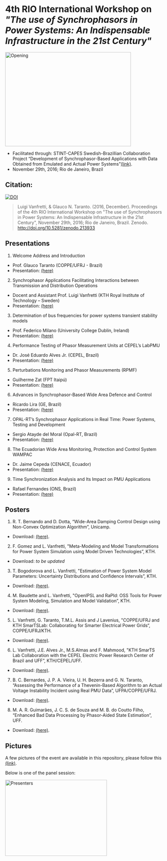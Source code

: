 # 4th RIO International Workshop on *"The use of Synchrophasors in Power Systems: An Indispensable Infrastructure in the 21st Century"*
<img src="https://github.com/SmarTS-Lab-Parapluie/2016_STINT-CAPES-SynchrophasorWorkshop/blob/master/03_Pictures/Photo%202016-11-29%2C%2008%2024%2032.jpg" alt="Opening" width="403" height="302">

- Facilitated through: STINT-CAPES Swedish-Brazillian Collaboration Project “Development of Synchrophasor-Based Applications with Data Obtained from Emulated and Actual Power Systems”[(link)](http://www.stint.se/en/241/var/newsID/357).
- November 29th, 2016; Rio de Janeiro, Brazil

## Citation:
[![DOI](https://zenodo.org/badge/DOI/10.5281/zenodo.213933.svg)](https://doi.org/10.5281/zenodo.213933)

> Luigi Vanfretti, & Glauco N. Taranto. (2016, December). Proceedings of the 4th RIO International Workshop on "The use of Synchrophasors in Power Systems: An Indispensable Infrastructure in the 21st Century", November 29th, 2016; Rio de Janeiro, Brazil. Zenodo. http://doi.org/10.5281/zenodo.213933

## Presentations
 
1. Welcome Address and Introduction
  - Prof. Glauco Taranto (COPPE/UFRJ - Brazil)
  - Presentation: [(here)](https://github.com/SmarTS-Lab-Parapluie/2016_STINT-CAPES-SynchrophasorWorkshop/blob/master/01_Presentations/01_G_Taranto_IV_Workshop_PMU_in_Rio.pdf)

2. Synchrophasor Applications Facilitating Interactions between Transmission and Distribution Operations
  - Docent and Assistant Prof. Luigi Vanfretti (KTH Royal Institute of Technology – Sweden)
  - Presentation: [(here)](https://github.com/SmarTS-Lab-Parapluie/2016_STINT-CAPES-SynchrophasorWorkshop/blob/master/01_Presentations/02_L_Vanfretti_IV_Workshop_PMU_in_Rio.pdf)
  
3. Determination of bus frequencies for power systems transient stability models
  - Prof. Federico Milano (University College Dublin, Ireland)
  - Presentation: [(here)](https://github.com/SmarTS-Lab-Parapluie/2016_STINT-CAPES-SynchrophasorWorkshop/blob/master/01_Presentations/03_F_MIlano_IV_Workshop_PMU_in_Rio.pdf)
  
4. Performance Testing of Phasor Measurement Units at CEPEL’s LabPMU
  - Dr. José Eduardo Alves Jr. (CEPEL, Brazil)
  - Presentation: [(here)](https://github.com/SmarTS-Lab-Parapluie/2016_STINT-CAPES-SynchrophasorWorkshop/blob/master/01_Presentations/04_J_Alves_IV_Workshop_PMU_in_Rio.pdf)

5. Perturbations Monitoring and Phasor Measurements (RPMF)
  - Guilherme Zat (FPT Itaipú)
  - Presentation: [(here)](https://github.com/SmarTS-Lab-Parapluie/2016_STINT-CAPES-SynchrophasorWorkshop/blob/master/01_Presentations/05_G_Zat_IV_Workshop_PMU_in_Rio.pdf)

6. Advances in Synchrophasor-Based Wide Area Defence and Control
  - Ricardo Lira (GE, Brazil)
  - Presentation: [(here)](https://github.com/SmarTS-Lab-Parapluie/2016_STINT-CAPES-SynchrophasorWorkshop/blob/master/01_Presentations/06_R_Lira_IV_Workshop_PMU_in_Rio.pdf)

7. OPAL-RT’s Synchrophasor Applications in Real Time: Power Systems, Testing and Development
  - Sergio Atayde del Moral (Opal-RT, Brazil)
  - Presentation: [(here)](https://github.com/SmarTS-Lab-Parapluie/2016_STINT-CAPES-SynchrophasorWorkshop/blob/master/01_Presentations/07_S_delMoral_IV_Workshop_PMU_in_Rio.pdf)

8. The Ecuadorian Wide Area Monitoring, Protection and Control System WAMPAC
  - Dr. Jaime Cepeda (CENACE, Ecuador)
  - Presentation: [(here)](https://github.com/SmarTS-Lab-Parapluie/2016_STINT-CAPES-SynchrophasorWorkshop/blob/master/01_Presentations/08_J_Cepeda_IV_Workshop_PMU_in_Rio.pdf)

9. Time Synchronization Analysis and Its Impact on PMU Applications
  - Rafael Fernandes (ONS, Brazil)
  - Presentation: [(here)](https://github.com/SmarTS-Lab-Parapluie/2016_STINT-CAPES-SynchrophasorWorkshop/blob/master/01_Presentations/09_R_Fernandes_IV_Workshop_PMU_in_Rio.pdf)

## Posters
   
1. R. T. Bernando and D. Dotta, “Wide-Area Damping Control Design using Non-Convex Optimization Algorithm”, Unicamp.
  - Download: [(here)](https://github.com/SmarTS-Lab-Parapluie/2016_STINT-CAPES-SynchrophasorWorkshop/blob/master/02_Posters/01_Poster_R_Bernardo_IV_PMU_in_Rio.pdf).

2. F. Gomez and L. Vanfretti, "Meta-Modeling and Model Transformations for Power System Simulation using Model Driven Technologies”, KTH.
  - Download: *to be updated*

3. T. Bogodorova and L. Vanfretti, "Estimation of Power System Model Parameters: Uncertainty Distributions and Confidence Intervals”, KTH.
  - Download: [(here)](https://github.com/SmarTS-Lab-Parapluie/2016_STINT-CAPES-SynchrophasorWorkshop/blob/master/02_Posters/03_TetianaPosterBrazil2016.pdf).
  
4. M. Baudette and L. Vanfretti, "OpenIPSL and RaPId: OSS Tools for Power System Modeling, Simulation and Model Validation”, KTH.
  - Download: [(here)](https://github.com/SmarTS-Lab-Parapluie/2016_STINT-CAPES-SynchrophasorWorkshop/blob/master/02_Posters/04_2016%20RaPId%20OpenIPSL%20poster.pdf).

5. L. Vanfretti, G. Taranto, T.M.L. Assis and J Lavenius, "COPPE/UFRJ and KTH SmarTSLab: Collaborating for Smarter Electrical Power Grids“, COPPE/UFRJ/KTH.
  - Download: [(here)](https://github.com/SmarTS-Lab-Parapluie/2016_STINT-CAPES-SynchrophasorWorkshop/blob/master/02_Posters/05_STINT_KTH-COPPE.pdf).

6. L. Vanfretti, J.E. Alves Jr., M.S.Almas and F. Mahmood, "KTH SmarTS Lab Collaboration with the CEPEL Electric Power Research Center of Brazil and UFF”, KTH/CEPEL/UFF.
  - Download: [(here)](https://github.com/SmarTS-Lab-Parapluie/2016_STINT-CAPES-SynchrophasorWorkshop/blob/master/02_Posters/06_joseeduardo_kth.pdf).

7. B. C. Bernardes, J. P. A. Vieira, U. H. Bezerra and G. N. Taranto, “Assessing the Performance of a Thevenin-Based Algorithm to an Actual Voltage Instability Incident using Real PMU Data”, UFPA/COPPE/UFRJ.
  - Download: [(here)](https://github.com/SmarTS-Lab-Parapluie/2016_STINT-CAPES-SynchrophasorWorkshop/blob/master/02_Posters/07_Poster_B_Bernardes_IV_PMU_in_Rio.pdf).

8. M. A. R. Guimarães, J. C. S. de Souza and M. B. do Coutto Filho, “Enhanced Bad Data Processing by Phasor-Aided State Estimation”, UFF.
  - Download: [(here)](https://github.com/SmarTS-Lab-Parapluie/2016_STINT-CAPES-SynchrophasorWorkshop/blob/master/02_Posters/08_Poster_M_Guimaraens_IV_PMU_in_Rio.pdf).

## Pictures
A few pictures of the event are available in this repository, please follow this [(link)](https://github.com/SmarTS-Lab-Parapluie/2016_STINT-CAPES-SynchrophasorWorkshop/tree/master/03_Pictures).

Below is one of the panel session:

<img src="https://github.com/SmarTS-Lab-Parapluie/2016_STINT-CAPES-SynchrophasorWorkshop/blob/master/03_Pictures/Photo%202016-11-29%2C%2017%2030%2027%20(1).jpg" alt="Presenters" width="326" height="244">
